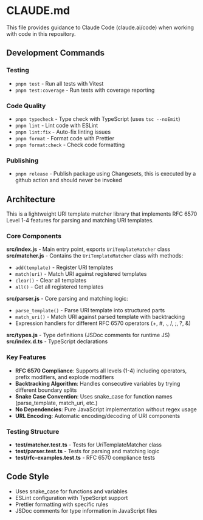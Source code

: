 # CLAUDE.md

This file provides guidance to Claude Code (claude.ai/code) when working with code in this repository.

## Development Commands

### Testing
- `pnpm test` - Run all tests with Vitest
- `pnpm test:coverage` - Run tests with coverage reporting

### Code Quality
- `pnpm typecheck` - Type check with TypeScript (uses `tsc --noEmit`)
- `pnpm lint` - Lint code with ESLint
- `pnpm lint:fix` - Auto-fix linting issues
- `pnpm format` - Format code with Prettier
- `pnpm format:check` - Check code formatting

### Publishing
- `pnpm release` - Publish package using Changesets, this is executed by a github action and should never be invoked

## Architecture

This is a lightweight URI template matcher library that implements RFC 6570 Level 1-4 features for parsing and matching URI templates.

### Core Components

**src/index.js** - Main entry point, exports `UriTemplateMatcher` class
**src/matcher.js** - Contains the `UriTemplateMatcher` class with methods:
- `add(template)` - Register URI templates
- `match(uri)` - Match URI against registered templates
- `clear()` - Clear all templates
- `all()` - Get all registered templates

**src/parser.js** - Core parsing and matching logic:
- `parse_template()` - Parse URI template into structured parts
- `match_uri()` - Match URI against parsed template with backtracking
- Expression handlers for different RFC 6570 operators (+, #, ., /, ;, ?, &)

**src/types.js** - Type definitions (JSDoc comments for runtime JS)
**src/index.d.ts** - TypeScript declarations

### Key Features

- **RFC 6570 Compliance**: Supports all levels (1-4) including operators, prefix modifiers, and explode modifiers
- **Backtracking Algorithm**: Handles consecutive variables by trying different boundary splits
- **Snake Case Convention**: Uses snake_case for function names (parse_template, match_uri, etc.)
- **No Dependencies**: Pure JavaScript implementation without regex usage
- **URL Encoding**: Automatic encoding/decoding of URI components

### Testing Structure

- **test/matcher.test.ts** - Tests for UriTemplateMatcher class
- **test/parser.test.ts** - Tests for parsing and matching logic
- **test/rfc-examples.test.ts** - RFC 6570 compliance tests

## Code Style

- Uses snake_case for functions and variables
- ESLint configuration with TypeScript support
- Prettier formatting with specific rules
- JSDoc comments for type information in JavaScript files